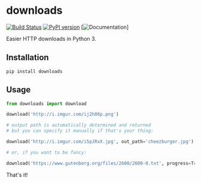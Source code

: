 # downloads

[![Build Status](https://travis-ci.org/audy/downloads.svg?branch=master)](https://travis-ci.org/audy/downloads)
[![PyPI version](https://badge.fury.io/py/downloads.svg)](https://badge.fury.io/py/downloads)
[![Documentation](https://readthedocs.org/projects/downloads/badge/?version=latest)]

Easier HTTP downloads in Python 3.

## Installation

```
pip install downloads
```

## Usage

```python
from downloads import download

download('http://i.imgur.com/ij2h06p.png')

# output path is automatically determined and returned
# but you can specify it manually if that's your thing:

download('http://i.imgur.com/i5pJRxX.jpg', out_path='cheezburger.jpg')

# or, if you want to be fancy:

download('https://www.gutenberg.org/files/2600/2600-0.txt', progress=True)
```

That's it!

